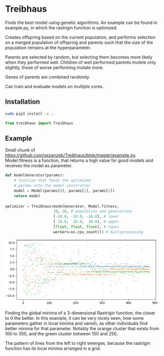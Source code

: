# Treibhaus

Finds the best model using genetic algorithms. An example can be found
in example.py, in which the rastrigin function is optimized.

Creates offspring based on the current population, and performs
selection on a merged population of offspring and parents such that
the size of the population remains at the hyperparameter.

Parents are selected by random, but selecting them becomes more likely when
they performed well. Children of well performed parents mutete only slightly,
those of worse performing mutate more.

Genes of parents are combined randomly.

Can train and evaluate models on multiple cores.

## Installation

```bash
sudo pip3 install -e .
```

```python
from treibhaus import Treibhaus
```

## Example

Small chunk of https://github.com/sezanzeb/Treibhaus/blob/master/example.py. Model.fitness is a function, that returns a high value for good models and receives the model as parameter.

```python
def modelGenerator(params):
    # function that feeds the optimized
    # params into the model constructor
    model = Model(params[0], params[1], params[2])
    return model

optimizer = Treibhaus(modelGenerator, Model.fitness,
                      30, 10, # population and generations
                      [-10.0, -10.0, -10.0], # lower
                      [ 10.0,  10.0,  10.0], # upper
                      [float, float, float], # types
                      workers=os.cpu_count()) # multiprocessing
```

![Rastrigin fitness over time](./example.png)

Finding the global minima of a 3-dimensional Rastrigin function, the closer to 0 the better. In this example, it can be very nicely seen, how some parameters gather in local minima and vanish, as other individuals find better minima for that parameter. Notably the orange cluster that exists from 100 to 350, and the green cluster between 150 and 250.

The pattern of lines from the left to right emerges, because the rastrigin function has its local minima arranged in a grid.

